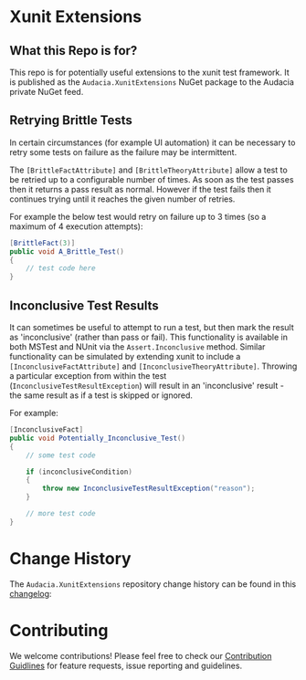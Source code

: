 # Xunit Extensions

## What this Repo is for?

This repo is for potentially useful extensions to the xunit test framework. It is published as the `Audacia.XunitExtensions` NuGet package to the Audacia private NuGet feed.

## Retrying Brittle Tests

In certain circumstances (for example UI automation) it can be necessary to retry some tests on failure as the failure may be intermittent.

The `[BrittleFactAttribute]` and `[BrittleTheoryAttribute]` allow a test to be retried up to a configurable number of times. As soon as the test passes then it returns a pass result as normal. However if the test fails then it continues trying until it reaches the given number of retries.

For example the below test would retry on failure up to 3 times (so a maximum of 4 execution attempts):
```csharp
[BrittleFact(3)]
public void A_Brittle_Test()
{
    // test code here
}
```

## Inconclusive Test Results

It can sometimes be useful to attempt to run a test, but then mark the result as 'inconclusive' (rather than pass or fail). This functionality is available in both MSTest and NUnit via the `Assert.Inconclusive` method. Similar functionality can be simulated by extending xunit to include a `[InconclusiveFactAttribute]` and `[InconclusiveTheoryAttribute]`. Throwing a particular exception from within the test (`InconclusiveTestResultException`) will result in an 'inconclusive' result - the same result as if a test is skipped or ignored.

For example:
```csharp
[InconclusiveFact]
public void Potentially_Inconclusive_Test()
{
    // some test code

    if (inconclusiveCondition)
    {
        throw new InconclusiveTestResultException("reason");
    }

    // more test code
}
```

# Change History
The `Audacia.XunitExtensions` repository change history can be found in this [changelog](./CHANGELOG.md):

# Contributing
We welcome contributions! Please feel free to check our [Contribution Guidlines](https://github.com/audaciaconsulting/.github/blob/main/CONTRIBUTING.md) for feature requests, issue reporting and guidelines.
